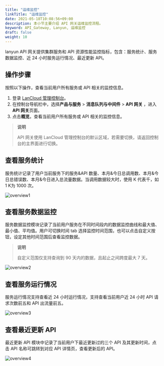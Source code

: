 ```yaml
---
title: "运维监控"
linkTitle: "运维监控"
date: 2021-05-18T10:08:56+09:00
description: 本小节主要介绍 API 网关运维监控流程。 
keyword: API_Gateway, Lanyun, 运维监控
draft: false
weight: 10
---
```


lanyun API 网关提供集群服务和 API 资源性能监控指标，包含：服务统计、服务数据监控、近 24 小时服务运行情况、最近更新 API。

## 操作步骤

按照以下操作，查看当前用户所有服务或 API 相关的监控信息。

1. 登录 [LanCloud 管理控制台](https://console.lanyun.net/login)。
2. 在控制台导航栏中，选择**产品与服务** > **消息队列与中间件** > **API 网关** ，进入**API 网关**页面。
3. 点击**概览**，查看当前用户所有服务或 API 相关的监控信息。

> **说明**
>
> API 网关使用 LanCloud 管理控制台的默认区域，若需要切换，请返回控制台的主界面进行切换。

## 查看服务统计

服务统计记录了用户当前服务下的服务&API 数量、本月&今日总调用数、本月&今日总错误数、本月&今日进入总流量数据。当调用数据较大时，使用 K 代表千，如 1 K为 1000 次。

![overview1](../_images/overview1.png)

## 查看服务数据监控

服务数据监控模块记录了当前用户服务在不同时间段内的数据监控曲线和最大值、最小值、平均值。用户可切换时间 tab 选择监控时间范围，也可以点击自定义按钮，设定其他时间范围后查看监控数据。

> **说明**
>
> 自定义范围仅支持查询到 90 天内的数据，且起止之间跨度最大 7 天。

![overview2](../_images/overview2.png)

## 查看服务运行情况

服务运行情况支持查看近 24 小时运行情况，支持查看当前用户近 24 小时 API 请求次数前五和 API 出流量前五。

![overview3](../_images/overview3.png)

## 查看最近更新 API

最近更新 API 模块中记录了当前用户下最近更新过的三个 API 及其更新时间，点击 API 名称可跳转到对应 API 详情页，查看更新后的 API。

![overview4](../_images/overview4.png)
